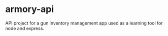 # armory-api
API project for a gun inventory management app used as a learning tool for node and express.
